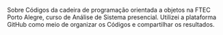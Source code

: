
Sobre
Códigos da cadeira de programação orientada a objetos na FTEC Porto Alegre, curso de Análise de Sistema presencial.
Utilizei a plataforma GitHub como meio de organizar os Códigos e compartilhar os resultados.
